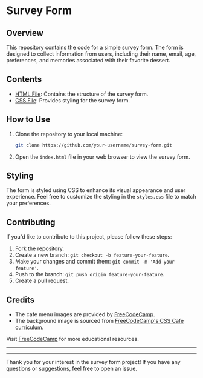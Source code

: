 # Survey Form

## Overview

This repository contains the code for a simple survey form. The form is designed to collect information from users, including their name, email, age, preferences, and memories associated with their favorite dessert.

## Contents

- [HTML File](index.html): Contains the structure of the survey form.
- [CSS File](styles.css): Provides styling for the survey form.

## How to Use

1. Clone the repository to your local machine:

    ```bash
    git clone https://github.com/your-username/survey-form.git
    ```

2. Open the `index.html` file in your web browser to view the survey form.

## Styling

The form is styled using CSS to enhance its visual appearance and user experience. Feel free to customize the styling in the `styles.css` file to match your preferences.

## Contributing

If you'd like to contribute to this project, please follow these steps:

1. Fork the repository.
2. Create a new branch: `git checkout -b feature-your-feature`.
3. Make your changes and commit them: `git commit -m 'Add your feature'`.
4. Push to the branch: `git push origin feature-your-feature`.
5. Create a pull request.

## Credits

- The cafe menu images are provided by [FreeCodeCamp](https://www.freecodecamp.org).
- The background image is sourced from [FreeCodeCamp's CSS Cafe curriculum](https://www.freecodecamp.org/curriculum/css-cafe).

Visit [FreeCodeCamp](https://www.freecodecamp.org) for more educational resources.

---

---

Thank you for your interest in the survey form project! If you have any questions or suggestions, feel free to open an issue.
